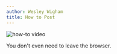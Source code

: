 ```yaml
---
author: Wesley Wigham
title: How to Post
---
```

![how-to video](http://g.recordit.co/xjf1UdFTAR.gif)

You don't even need to leave the browser.
